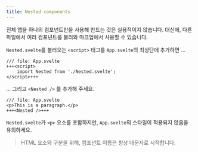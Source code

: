 ```yaml
---
title: Nested components
---
```


전체 앱을 하나의 컴포넌트만을 사용해 만드는 것은 실용적이지 않습니다. 대신에, 다른 파일에서 여러 컴포넌트를 불러와 마크업에서 사용할 수 있습니다.

`Nested.svelte`를 불러오는 `<script>` 태그를 `App.svelte`의 최상단에 추가하면 ...

```svelte
/// file: App.svelte
+++<script>
	import Nested from './Nested.svelte';
</script>+++
```

... 그리고 `<Nested />` 를 추가해 주세요.

```svelte
/// file: App.svelte
<p>This is a paragraph.</p>
+++<Nested />+++
```

`Nested.svelte`가 `<p>` 요소를 포함하지만, `App.svelte`의 스타일이 적용되지 않음을 유의하세요.

> HTML 요소와 구분을 위해, 컴포넌트 이름은 항상 대문자로 시작합니다.
